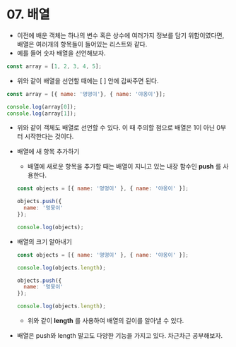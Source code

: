 # 07. 배열

- 이전에 배운 객체는 하나의 변수 혹은 상수에 여러가지 정보를 담기 위함이였다면, 배열은 여러개의 항목들이 들어있는 리스트와 같다.
- 예를 들어 숫자 배열을 선언해보자.

```jsx
const array = [1, 2, 3, 4, 5];
```

- 위와 같이 배열을 선언할 때에는 [ ] 안에 감싸주면 된다.

```jsx
const array = [{ name: '멍멍이'}, { name: '야옹이'}];

console.log(array[0]);
console.log(array[1]);
```

- 위와 같이 객체도 배열로 선언할 수 있다. 이 때 주의할 점으로 배열은 1이 아닌 0부터 시작한다는 것이다.

- 배열에 새 항목 추가하기
    - 배열에 새로운 항목을 추가할 때는 배열이 지니고 있는 내장 함수인 **push** 를 사용한다.
    
    ```jsx
    const objects = [{ name: '멍멍이' }, { name: '야옹이' }];
    
    objects.push({
      name: '멍뭉이'
    });
    
    console.log(objects);
    ```
    
- 배열의 크기 알아내기
    
    ```jsx
    const objects = [{ name: '멍멍이' }, { name: '야옹이' }];
    
    console.log(objects.length);
    
    objects.push({
      name: '멍뭉이'
    });
    
    console.log(objects.length);
    ```
    
    - 위와 같이 **length** 를 사용하여 배열의 길이를 알아낼 수 있다.

- 배열은 push와 length 말고도 다양한 기능을 가지고 있다. 차근차근 공부해보자.